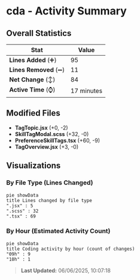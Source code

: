# cda - Activity Summary 

## Overall Statistics

| Stat                   | Value                                                             |
| ---------------------- | ----------------------------------------------------------------- |
| **Lines Added** (➕)   | 95                                          |
| **Lines Removed** (➖) | 11                                        |
| **Net Change** (↕)    | 84                |
| **Active Time** (⌚)   | 17 minutes |


## Modified Files
- **TagTopic.jsx** (+0, -2)
- **SkillTagModal.scss** (+32, -0)
- **PreferenceSkillTags.tsx** (+60, -9)
- **TagOverview.jsx** (+3, -0)

## Visualizations

### By File Type (Lines Changed)

```mermaid
pie showData
title Lines changed by file type
".jsx" : 5
".scss" : 32
".tsx" : 69
```

### By Hour (Estimated Activity Count)

```mermaid
pie showData
title Coding activity by hour (count of changes)
"09h" : 9
"10h" : 1
```


> **Last Updated:** 06/06/2025, 10:07:18